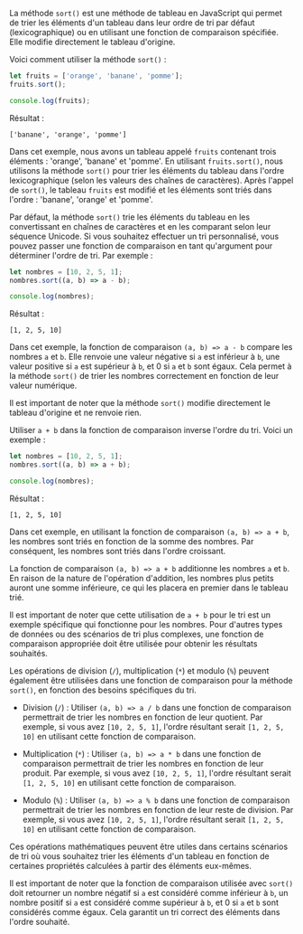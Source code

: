 
La méthode `sort()` est une méthode de tableau en JavaScript qui permet de trier les éléments d'un tableau dans leur ordre de tri par défaut (lexicographique) ou en utilisant une fonction de comparaison spécifiée. Elle modifie directement le tableau d'origine.

Voici comment utiliser la méthode `sort()` :

```javascript
let fruits = ['orange', 'banane', 'pomme'];
fruits.sort();

console.log(fruits);
```

Résultat :
```
['banane', 'orange', 'pomme']
```

Dans cet exemple, nous avons un tableau appelé `fruits` contenant trois éléments : 'orange', 'banane' et 'pomme'. En utilisant `fruits.sort()`, nous utilisons la méthode `sort()` pour trier les éléments du tableau dans l'ordre lexicographique (selon les valeurs des chaînes de caractères). Après l'appel de `sort()`, le tableau `fruits` est modifié et les éléments sont triés dans l'ordre : 'banane', 'orange' et 'pomme'.

Par défaut, la méthode `sort()` trie les éléments du tableau en les convertissant en chaînes de caractères et en les comparant selon leur séquence Unicode. Si vous souhaitez effectuer un tri personnalisé, vous pouvez passer une fonction de comparaison en tant qu'argument pour déterminer l'ordre de tri. Par exemple :

```javascript
let nombres = [10, 2, 5, 1];
nombres.sort((a, b) => a - b);

console.log(nombres);

```

Résultat :
```
[1, 2, 5, 10]
```

Dans cet exemple, la fonction de comparaison `(a, b) => a - b` compare les nombres `a` et `b`. Elle renvoie une valeur négative si `a` est inférieur à `b`, une valeur positive si `a` est supérieur à `b`, et 0 si `a` et `b` sont égaux. Cela permet à la méthode `sort()` de trier les nombres correctement en fonction de leur valeur numérique.

Il est important de noter que la méthode `sort()` modifie directement le tableau d'origine et ne renvoie rien.

 Utiliser `a + b` dans la fonction de comparaison inverse l'ordre du tri. Voici un exemple :

```javascript
let nombres = [10, 2, 5, 1];
nombres.sort((a, b) => a + b);

console.log(nombres);
```

Résultat :
```
[1, 2, 5, 10]
```

Dans cet exemple, en utilisant la fonction de comparaison `(a, b) => a + b`, les nombres sont triés en fonction de la somme des nombres. Par conséquent, les nombres sont triés dans l'ordre croissant.

La fonction de comparaison `(a, b) => a + b` additionne les nombres `a` et `b`. En raison de la nature de l'opération d'addition, les nombres plus petits auront une somme inférieure, ce qui les placera en premier dans le tableau trié.

Il est important de noter que cette utilisation de `a + b` pour le tri est un exemple spécifique qui fonctionne pour les nombres. Pour d'autres types de données ou des scénarios de tri plus complexes, une fonction de comparaison appropriée doit être utilisée pour obtenir les résultats souhaités.

Les opérations de division (`/`), multiplication (`*`) et modulo (`%`) peuvent également être utilisées dans une fonction de comparaison pour la méthode `sort()`, en fonction des besoins spécifiques du tri.

- Division (`/`) : Utiliser `(a, b) => a / b` dans une fonction de comparaison permettrait de trier les nombres en fonction de leur quotient. Par exemple, si vous avez `[10, 2, 5, 1]`, l'ordre résultant serait `[1, 2, 5, 10]` en utilisant cette fonction de comparaison.

- Multiplication (`*`) : Utiliser `(a, b) => a * b` dans une fonction de comparaison permettrait de trier les nombres en fonction de leur produit. Par exemple, si vous avez `[10, 2, 5, 1]`, l'ordre résultant serait `[1, 2, 5, 10]` en utilisant cette fonction de comparaison.

- Modulo (`%`) : Utiliser `(a, b) => a % b` dans une fonction de comparaison permettrait de trier les nombres en fonction de leur reste de division. Par exemple, si vous avez `[10, 2, 5, 1]`, l'ordre résultant serait `[1, 2, 5, 10]` en utilisant cette fonction de comparaison.

Ces opérations mathématiques peuvent être utiles dans certains scénarios de tri où vous souhaitez trier les éléments d'un tableau en fonction de certaines propriétés calculées à partir des éléments eux-mêmes.

Il est important de noter que la fonction de comparaison utilisée avec `sort()` doit retourner un nombre négatif si `a` est considéré comme inférieur à `b`, un nombre positif si `a` est considéré comme supérieur à `b`, et 0 si `a` et `b` sont considérés comme égaux. Cela garantit un tri correct des éléments dans l'ordre souhaité.